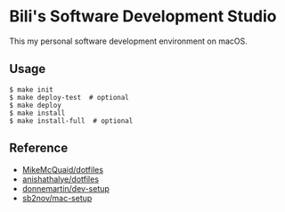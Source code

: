 # Bili's Software Development Studio

This my personal software development environment on macOS.

## Usage

```console
$ make init
$ make deploy-test  # optional
$ make deploy
$ make install
$ make install-full  # optional
```

## Reference

- [MikeMcQuaid/dotfiles](https://github.com/MikeMcQuaid/dotfiles)
- [anishathalye/dotfiles](https://github.com/anishathalye/dotfiles)
- [donnemartin/dev-setup](https://github.com/donnemartin/dev-setup)
- [sb2nov/mac-setup](https://github.com/sb2nov/mac-setup)
